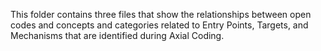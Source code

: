 This folder contains three files that show the relationships between open codes and concepts and categories related to Entry Points, Targets, and Mechanisms that are identified during Axial Coding.
